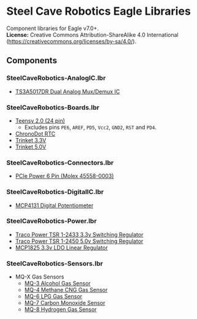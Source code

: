 Steel Cave Robotics Eagle Libraries
===================================

Component libraries for Eagle v7.0+.<br/>
**License:** Creative Commons Attribution-ShareAlike 4.0 International (https://creativecommons.org/licenses/by-sa/4.0/).


## Components ##

### SteelCaveRobotics-AnalogIC.lbr ###

- [TS3A5017DR Dual Analog Mux/Demux IC](https://www.sparkfun.com/products/10652)


### SteelCaveRobotics-Boards.lbr ###

- [Teensy 2.0 (24 pin)](http://pjrc.com/teensy/index.html)
	* Excludes pins `PE6`, `AREF`, `PD5`, `Vcc2`, `GND2`, `RST` and `PD4`.
- [ChronoDot RTC](https://www.adafruit.com/products/255)
- [Trinket 3.3V](https://www.adafruit.com/products/1500)
- [Trinket 5.0V](https://www.adafruit.com/products/1501)


### SteelCaveRobotics-Connectors.lbr ###

- [PCIe Power 6 Pin (Molex 45558-0003)](http://www.molex.com/molex/products/datasheet.jsp?part=active/0455580003_PCB_HEADERS.xml)


### SteelCaveRobotics-DigitalIC.lbr ###

- [MCP4131 Digital Potentiometer](https://www.sparkfun.com/products/1061)


### SteelCaveRobotics-Power.lbr ###

- [Traco Power TSR 1-2433 3.3v Switching Regulator](https://www.adafruit.com/products/1066)
- [Traco Power TSR 1-2450 5.0v Switching Regulator](https://www.adafruit.com/products/1065)
- [MCP1825 3.3v LDO Linear Regulator](https://www.microchip.com/wwwproducts/Devices.aspx?dDocName=en531457)


### SteelCaveRobotics-Sensors.lbr ###

- MQ-X Gas Sensors
	* [MQ-3 Alcohol Gas Sensor](https://www.sparkfun.com/products/8880)
	* [MQ-4 Methane CNG Gas Sensor](https://www.sparkfun.com/products/9404)
	* [MQ-6 LPG Gas Sensor](https://www.sparkfun.com/products/9405)
	* [MQ-7 Carbon Monoxide Sensor](https://www.sparkfun.com/products/9403)
	* [MQ-8 Hydrogen Gas Sensor](https://www.sparkfun.com/products/10916)
